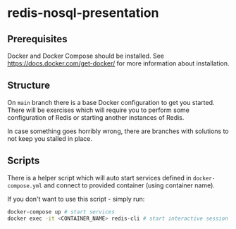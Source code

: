# redis-nosql-presentation

## Prerequisites

Docker and Docker Compose should be installed.
See <https://docs.docker.com/get-docker/> for more information about installation.

## Structure

On `main` branch there is a base Docker configuration to get you started.
There will be exercises which will require you to perform some configuration of Redis or starting another instances of Redis.

In case something goes horribly wrong, there are branches with solutions to not keep you stalled in place.

## Scripts

There is a helper script which will auto start services defined in `docker-compose.yml` and connect to provided container (using container name).

If you don't want to use this script - simply run:

```bash
docker-compose up # start services
docker exec -it <CONTAINER_NAME> redis-cli # start interactive session and run `redis-cli` in container
```
